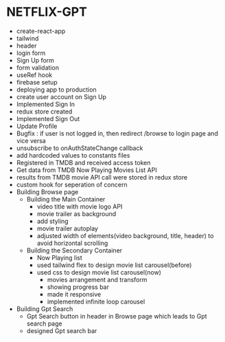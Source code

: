 # NETFLIX-GPT

- create-react-app
- tailwind
- header
- login form
- Sign Up form
- form validation
- useRef hook
- firebase setup
- deploying app to production
- create user account on Sign Up
- Implemented Sign In
- redux store created
- Implemented Sign Out
- Update Profile
- Bugfix : if user is not logged in, then redirect /browse to login page and vice versa
- unsubscribe to onAuthStateChange callback
- add hardcoded values to constants files
- Registered in TMDB and received access token
- Get data from TMDB Now Playing Movies List API
- results from TMDB movie API call were stored in redux store
- custom hook for seperation of concern
- Building Browse page
  - Building the Main Container
    - video title with movie logo API
    - movie trailer as background
    - add styling
    - movie trailer autoplay
    - adjusted width of elements(video background, title, header) to avoid horizontal scrolling
  - Building the Secondary Container
    - Now Playing list
    - used tailwind flex to design movie list carousel(before)
    - used css to design movie list carousel(now)
      - movies arrangement and transform
      - showing progress bar
      - made it responsive
      - implemented infinite loop carousel
- Building Gpt Search
  - Gpt Search button in header in Browse page which leads to Gpt search page
  - designed Gpt search bar
